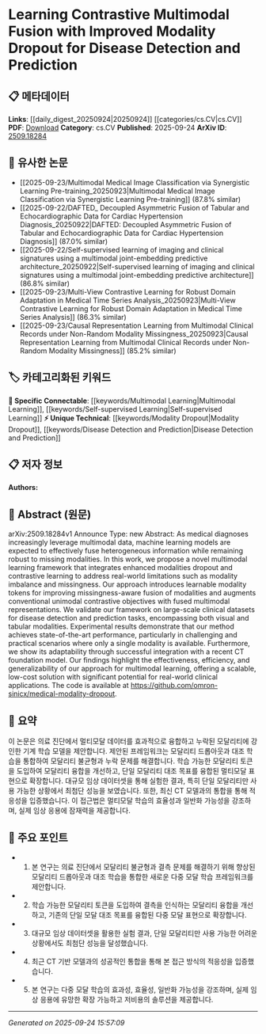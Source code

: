 <!-- KEYWORD_LINKING_METADATA:
{
  "processed_timestamp": "2025-09-24T15:57:09.648554",
  "vocabulary_version": "1.0",
  "selected_keywords": [
    "Multimodal Learning",
    "Self-supervised Learning",
    "Modality Dropout",
    "Disease Detection and Prediction"
  ],
  "rejected_keywords": [],
  "similarity_scores": {
    "Multimodal Learning": 0.85,
    "Self-supervised Learning": 0.83,
    "Modality Dropout": 0.78,
    "Disease Detection and Prediction": 0.8
  },
  "extraction_method": "AI_prompt_based",
  "budget_applied": true,
  "candidates_json": {
    "candidates": [
      {
        "surface": "multimodal learning",
        "canonical": "Multimodal Learning",
        "aliases": [
          "multimodal fusion",
          "multimodal framework"
        ],
        "category": "specific_connectable",
        "rationale": "Multimodal Learning is central to the paper's approach, linking to a trending concept with high connectivity in current research.",
        "novelty_score": 0.45,
        "connectivity_score": 0.9,
        "specificity_score": 0.8,
        "link_intent_score": 0.85
      },
      {
        "surface": "contrastive learning",
        "canonical": "Self-supervised Learning",
        "aliases": [
          "contrastive objectives"
        ],
        "category": "specific_connectable",
        "rationale": "Contrastive learning is a form of self-supervised learning, which is a key technique discussed in the paper.",
        "novelty_score": 0.5,
        "connectivity_score": 0.88,
        "specificity_score": 0.78,
        "link_intent_score": 0.83
      },
      {
        "surface": "modality dropout",
        "canonical": "Modality Dropout",
        "aliases": [
          "enhanced modality dropout"
        ],
        "category": "unique_technical",
        "rationale": "Modality Dropout is a unique technique introduced in the paper, enhancing robustness to missing data.",
        "novelty_score": 0.75,
        "connectivity_score": 0.65,
        "specificity_score": 0.85,
        "link_intent_score": 0.78
      },
      {
        "surface": "disease detection and prediction",
        "canonical": "Disease Detection and Prediction",
        "aliases": [
          "clinical prediction",
          "medical diagnosis"
        ],
        "category": "unique_technical",
        "rationale": "This is the primary application domain of the paper, linking to healthcare-focused research.",
        "novelty_score": 0.65,
        "connectivity_score": 0.7,
        "specificity_score": 0.82,
        "link_intent_score": 0.8
      }
    ],
    "ban_list_suggestions": [
      "method",
      "performance",
      "experimental results"
    ]
  },
  "decisions": [
    {
      "candidate_surface": "multimodal learning",
      "resolved_canonical": "Multimodal Learning",
      "decision": "linked",
      "scores": {
        "novelty": 0.45,
        "connectivity": 0.9,
        "specificity": 0.8,
        "link_intent": 0.85
      }
    },
    {
      "candidate_surface": "contrastive learning",
      "resolved_canonical": "Self-supervised Learning",
      "decision": "linked",
      "scores": {
        "novelty": 0.5,
        "connectivity": 0.88,
        "specificity": 0.78,
        "link_intent": 0.83
      }
    },
    {
      "candidate_surface": "modality dropout",
      "resolved_canonical": "Modality Dropout",
      "decision": "linked",
      "scores": {
        "novelty": 0.75,
        "connectivity": 0.65,
        "specificity": 0.85,
        "link_intent": 0.78
      }
    },
    {
      "candidate_surface": "disease detection and prediction",
      "resolved_canonical": "Disease Detection and Prediction",
      "decision": "linked",
      "scores": {
        "novelty": 0.65,
        "connectivity": 0.7,
        "specificity": 0.82,
        "link_intent": 0.8
      }
    }
  ]
}
-->

# Learning Contrastive Multimodal Fusion with Improved Modality Dropout for Disease Detection and Prediction

## 📋 메타데이터

**Links**: [[daily_digest_20250924|20250924]] [[categories/cs.CV|cs.CV]]
**PDF**: [Download](https://arxiv.org/pdf/2509.18284.pdf)
**Category**: cs.CV
**Published**: 2025-09-24
**ArXiv ID**: [2509.18284](https://arxiv.org/abs/2509.18284)

## 🔗 유사한 논문
- [[2025-09-23/Multimodal Medical Image Classification via Synergistic Learning Pre-training_20250923|Multimodal Medical Image Classification via Synergistic Learning Pre-training]] (87.8% similar)
- [[2025-09-22/DAFTED_ Decoupled Asymmetric Fusion of Tabular and Echocardiographic Data for Cardiac Hypertension Diagnosis_20250922|DAFTED: Decoupled Asymmetric Fusion of Tabular and Echocardiographic Data for Cardiac Hypertension Diagnosis]] (87.0% similar)
- [[2025-09-22/Self-supervised learning of imaging and clinical signatures using a multimodal joint-embedding predictive architecture_20250922|Self-supervised learning of imaging and clinical signatures using a multimodal joint-embedding predictive architecture]] (86.8% similar)
- [[2025-09-23/Multi-View Contrastive Learning for Robust Domain Adaptation in Medical Time Series Analysis_20250923|Multi-View Contrastive Learning for Robust Domain Adaptation in Medical Time Series Analysis]] (86.3% similar)
- [[2025-09-23/Causal Representation Learning from Multimodal Clinical Records under Non-Random Modality Missingness_20250923|Causal Representation Learning from Multimodal Clinical Records under Non-Random Modality Missingness]] (85.2% similar)

## 🏷️ 카테고리화된 키워드
**🔗 Specific Connectable**: [[keywords/Multimodal Learning|Multimodal Learning]], [[keywords/Self-supervised Learning|Self-supervised Learning]]
**⚡ Unique Technical**: [[keywords/Modality Dropout|Modality Dropout]], [[keywords/Disease Detection and Prediction|Disease Detection and Prediction]]

## 📋 저자 정보

**Authors:** 

## 📄 Abstract (원문)

arXiv:2509.18284v1 Announce Type: new 
Abstract: As medical diagnoses increasingly leverage multimodal data, machine learning models are expected to effectively fuse heterogeneous information while remaining robust to missing modalities. In this work, we propose a novel multimodal learning framework that integrates enhanced modalities dropout and contrastive learning to address real-world limitations such as modality imbalance and missingness. Our approach introduces learnable modality tokens for improving missingness-aware fusion of modalities and augments conventional unimodal contrastive objectives with fused multimodal representations. We validate our framework on large-scale clinical datasets for disease detection and prediction tasks, encompassing both visual and tabular modalities. Experimental results demonstrate that our method achieves state-of-the-art performance, particularly in challenging and practical scenarios where only a single modality is available. Furthermore, we show its adaptability through successful integration with a recent CT foundation model. Our findings highlight the effectiveness, efficiency, and generalizability of our approach for multimodal learning, offering a scalable, low-cost solution with significant potential for real-world clinical applications. The code is available at https://github.com/omron-sinicx/medical-modality-dropout.

## 📝 요약

이 논문은 의료 진단에서 멀티모달 데이터를 효과적으로 융합하고 누락된 모달리티에 강인한 기계 학습 모델을 제안합니다. 제안된 프레임워크는 모달리티 드롭아웃과 대조 학습을 통합하여 모달리티 불균형과 누락 문제를 해결합니다. 학습 가능한 모달리티 토큰을 도입하여 모달리티 융합을 개선하고, 단일 모달리티 대조 목표를 융합된 멀티모달 표현으로 확장합니다. 대규모 임상 데이터셋을 통해 실험한 결과, 특히 단일 모달리티만 사용 가능한 상황에서 최첨단 성능을 보였습니다. 또한, 최신 CT 모델과의 통합을 통해 적응성을 입증했습니다. 이 접근법은 멀티모달 학습의 효율성과 일반화 가능성을 강조하며, 실제 임상 응용에 잠재력을 제공합니다.

## 🎯 주요 포인트

- 1. 본 연구는 의료 진단에서 모달리티 불균형과 결측 문제를 해결하기 위해 향상된 모달리티 드롭아웃과 대조 학습을 통합한 새로운 다중 모달 학습 프레임워크를 제안합니다.
- 2. 학습 가능한 모달리티 토큰을 도입하여 결측을 인식하는 모달리티 융합을 개선하고, 기존의 단일 모달 대조 목표를 융합된 다중 모달 표현으로 확장합니다.
- 3. 대규모 임상 데이터셋을 활용한 실험 결과, 단일 모달리티만 사용 가능한 어려운 상황에서도 최첨단 성능을 달성했습니다.
- 4. 최근 CT 기반 모델과의 성공적인 통합을 통해 본 접근 방식의 적응성을 입증했습니다.
- 5. 본 연구는 다중 모달 학습의 효과성, 효율성, 일반화 가능성을 강조하며, 실제 임상 응용에 유망한 확장 가능하고 저비용의 솔루션을 제공합니다.


---

*Generated on 2025-09-24 15:57:09*